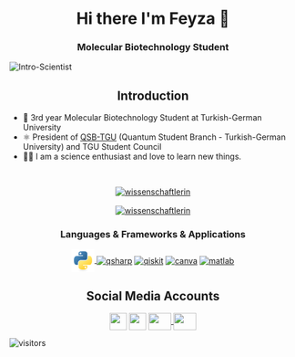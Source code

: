 ### <h1 align="center">Hi there I'm Feyza 👋</h1>
<h3 align="center">Molecular Biotechnology Student</h3>

![Intro-Scientist](https://user-images.githubusercontent.com/72699045/129462689-028cc56f-c1f4-46be-9b4b-17cadd380f8b.gif)

### <h2 align="center">Introduction</h1>
- 🧬 3rd year Molecular Biotechnology Student at Turkish-German University  
- ⚛️ President of [QSB-TGU](https://www.instagram.com/qsb_tgu/) (Quantum Student Branch - Turkish-German University) and TGU Student Council
- 👩‍🔬 I am a science enthusiast and love to learn new things.
<br>

<p align="center"> <a href="https://github.com/ryo-ma/github-profile-trophy"><img src="https://github-profile-trophy.vercel.app/?username=wissenschaftlerin" alt="wissenschaftlerin"/></a> </p>

<p align="center">
	<a href="https://github.com/wissenschaftlerin">
		  <img height="180em" align="center" src="https://github-readme-stats.vercel.app/api?username=wissenschaftlerin&show_icons=true&locale=en&theme=dark&include_all_commits=true&count_private=true" alt="wissenschaftlerin"/>
	</a>
</p>

<h3 align="center">Languages & Frameworks & Applications </h3>
<p align="center">
<a href="https://www.python.org" target="_blank" rel="noreferrer"> <img align="center" src="https://raw.githubusercontent.com/devicons/devicon/master/icons/python/python-original.svg" alt="python" width="40" height="40"/> </a> 
<a href="https://github.com/microsoft/QuantumKatas" target="blank"><img align="center" src="https://qsharp.community/assets/images/qsharp-comm-logo.png" alt="qsharp" height="40" width="40" /></a> 
<a href="https://qiskit.org/" target="blank"><img align="center" 
src="https://cdn-images-1.medium.com/max/1200/1*Uu8yeBgCb0QRWw7HETGSJw.png" alt="qiskit" height="40" width="40" /></a>
<a href="https://www.canva.com" target="blank"><img align="center" src="https://logos-world.net/wp-content/uploads/2021/11/Canva-New-Logo.png" alt="canva" height="40" width="70" /></a>
<a href="https://www.mathworks.com/products/matlab.html" target="blank"><img align="center" src="https://upload.wikimedia.org/wikipedia/commons/2/21/Matlab_Logo.png" alt="matlab" height="40" width="40" /></a>

<h2 align="center"> Social Media Accounts </h2>
<p align="center">
<a href="https://www.linkedin.com/in/zeynepfeyzatabey/" target="blank"><img align="center" src="https://velanovascular.com/wp-content/uploads/2020/06/LinkedIn.png" height="30" width="30" /></a>
<a href="https://instagram.com/wissenschaftlerin_" target="blank"><img align="center" src="https://upload.wikimedia.org/wikipedia/commons/thumb/e/e7/Instagram_logo_2016.svg/1200px-Instagram_logo_2016.svg.png"  height="30" width="30" /></a>
<a href="https://medium.com/@wissenschaftlerin" target="blank"><img align="center" src="https://play-lh.googleusercontent.com/hB9t3Z-mi284_49HA3nAuhO-W5Cyhje7r2P9McdgORoVCd-0SV54c12NMQWLHnqALw" height="30" width="40" />
<a href="https://www.youtube.com/channel/UC3kNH-8BWgPpVHJnvB6oOIw" target="blank"><img align="center" src="https://upload.wikimedia.org/wikipedia/commons/thumb/0/09/YouTube_full-color_icon_%282017%29.svg/2560px-YouTube_full-color_icon_%282017%29.svg.png"  height="30" width="40" /></a>
</a>
</p>

![visitors](https://visitor-badge-reloaded.herokuapp.com/badge?page_id=wissenschaftlerin&color=00cf00)
<!--

https://github-profile-trophy.vercel.app/?username=wissenschaftlerin-ma&theme=darkhub

**wissenschaftlerin/wissenschaftlerin** is a ✨ _special_ ✨ repository because its `README.md` (this file) appears on your GitHub profile.

Here are some ideas to get you started:

- 🔭 I’m currently working on ...
- 🌱 I’m currently learning ...
- 👯 I’m looking to collaborate on ...
- 🤔 I’m looking for help with ...
- 💬 Ask me about ...
- 📫 How to reach me: ...
- 😄 Pronouns: ...
- ⚡ Fun fact: ...
-->

